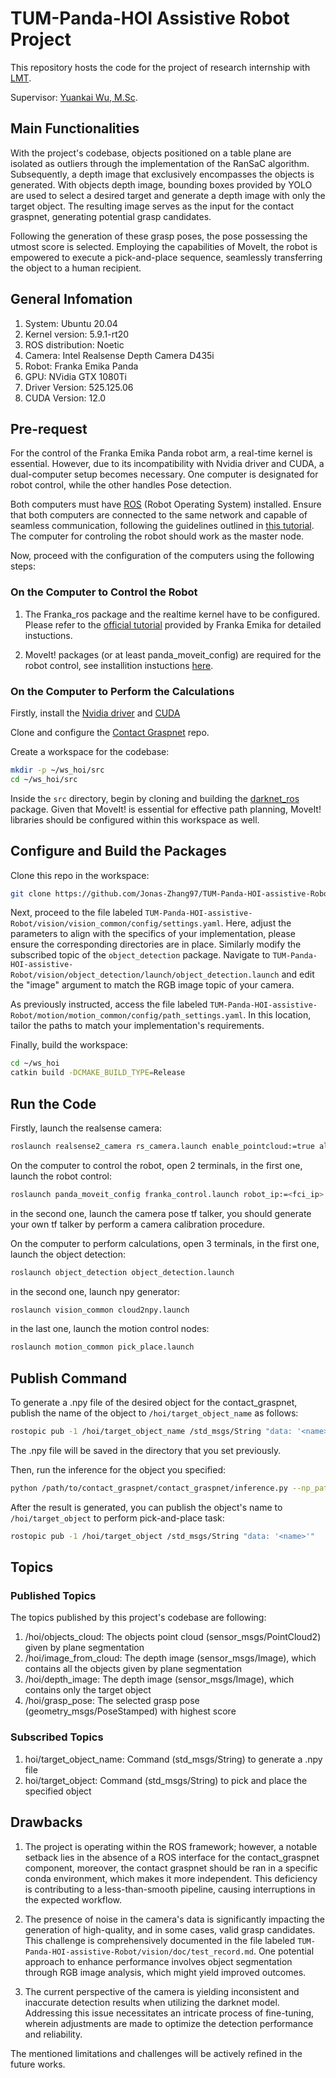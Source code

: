 # TUM-Panda-HOI Assistive Robot Project

This repository hosts the code for the project of research internship with [LMT](https://www.ce.cit.tum.de/lmt/startseite/).

Supervisor: [Yuankai Wu, M.Sc](https://www.ce.cit.tum.de/lmt/team/mitarbeiter/wu-yuankai/).

## Main Functionalities

With the project's codebase, objects positioned on a table plane are isolated as outliers through the implementation of the RanSaC algorithm. Subsequently, a depth image that exclusively encompasses the objects is generated. With objects depth image, bounding boxes provided by YOLO are used to select a desired target and generate a depth image with only the target object. The resulting image serves as the input for the contact graspnet, generating potential grasp candidates.

Following the generation of these grasp poses, the pose possessing the utmost score is selected. Employing the capabilities of MoveIt, the robot is empowered to execute a pick-and-place sequence, seamlessly transferring the object to a human recipient.

## General Infomation

1. System: Ubuntu 20.04
2. Kernel version: 5.9.1-rt20
3. ROS distribution: Noetic
4. Camera: Intel Realsense Depth Camera D435i
5. Robot: Franka Emika Panda
6. GPU: NVidia GTX 1080Ti
7. Driver Version: 525.125.06
8. CUDA Version: 12.0

## Pre-request

For the control of the Franka Emika Panda robot arm, a real-time kernel is essential. However, due to its incompatibility with Nvidia driver and CUDA, a dual-computer setup becomes necessary. One computer is designated for robot control, while the other handles Pose detection.

Both computers must have [ROS](http://wiki.ros.org/noetic/Installation) (Robot Operating System) installed. Ensure that both computers are connected to the same network and capable of seamless communication, following the guidelines outlined in [this tutorial](http://wiki.ros.org/ROS/Tutorials/MultipleMachines). The computer for controling the robot should work as the master node.

Now, proceed with the configuration of the computers using the following steps:

### On the Computer to Control the Robot

1. The Franka_ros package and the realtime kernel have to be configured. Please refer to the [official tutorial](https://frankaemika.github.io/docs/installation_linux.html) provided by Franka Emika for detailed instuctions.

2. MoveIt! packages (or at least panda_moveit_config) are required for the robot control, see installition instuctions [here](https://ros-planning.github.io/moveit_tutorials/doc/getting_started/getting_started.html).

### On the Computer to Perform the Calculations

Firstly, install the [Nvidia driver](https://docs.nvidia.com/datacenter/tesla/tesla-installation-notes/index.html) and [CUDA](https://docs.nvidia.com/cuda/cuda-installation-guide-linux/index.html)

Clone and configure the [Contact Graspnet](https://github.com/NVlabs/contact_graspnet) repo.

Create a workspace for the codebase:

```bash
mkdir -p ~/ws_hoi/src
cd ~/ws_hoi/src 
```
  
Inside the `src` directory, begin by cloning and building the [darknet_ros](https://github.com/leggedrobotics/darknet_ros) package. Given that MoveIt! is essential for effective path planning, MoveIt! libraries should be configured within this workspace as well.

## Configure and Build the Packages

Clone this repo in the workspace:

```bash
git clone https://github.com/Jonas-Zhang97/TUM-Panda-HOI-assistive-Robot.git
```

Next, proceed to the file labeled `TUM-Panda-HOI-assistive-Robot/vision/vision_common/config/settings.yaml`. Here, adjust the parameters to align with the specifics of your implementation, please ensure the corresponding directories are in place. Similarly modify the subscribed topic of the `object_detection` package. Navigate to `TUM-Panda-HOI-assistive-Robot/vision/object_detection/launch/object_detection.launch` and edit the "image" argument to match the RGB image topic of your camera.

As previously instructed, access the file labeled `TUM-Panda-HOI-assistive-Robot/motion/motion_common/config/path_settings.yaml`. In this location, tailor the paths to match your implementation's requirements.

Finally, build the workspace:

```bash
cd ~/ws_hoi
catkin build -DCMAKE_BUILD_TYPE=Release
```

## Run the Code

Firstly, launch the realsense camera:

```bash
roslaunch realsense2_camera rs_camera.launch enable_pointcloud:=true align_depth:=true
```

On the computer to control the robot, open 2 terminals, in the first one, launch the robot control:

```bash
roslaunch panda_moveit_config franka_control.launch robot_ip:=<fci_ip>
```

in the second one, launch the camera pose tf talker, you should generate your own tf talker by perform a camera calibration procedure.

On the computer to perform calculations, open 3 terminals, in the first one, launch the object detection:

```bash
roslaunch object_detection object_detection.launch
```

in the second one, launch npy generator:

```bash
roslaunch vision_common cloud2npy.launch
```

in the last one, launch the motion control nodes:

```bash
roslaunch motion_common pick_place.launch
```

## Publish Command

To generate a .npy file of the desired object for the contact_graspnet, publish the name of the object to `/hoi/target_object_name` as follows:

```bash
rostopic pub -1 /hoi/target_object_name /std_msgs/String "data: '<name>'"
```

The .npy file will be saved in the directory that you set previously.

Then, run the inference for the object you specified:

```bash
python /path/to/contact_graspnet/contact_graspnet/inference.py --np_path=/path/to/npy/file/<name>.npy
```

After the result is generated, you can publish the object's name to `/hoi/target_object` to perform pick-and-place task:

```bash
rostopic pub -1 /hoi/target_object /std_msgs/String "data: '<name>'"
```

## Topics

### Published Topics

The topics published by this project's codebase are following:

1. /hoi/objects_cloud: The objects point cloud (sensor_msgs/PointCloud2) given by plane segmentation
2. /hoi/image_from_cloud: The depth image (sensor_msgs/Image), which contains all the objects given by plane segmentation
3. /hoi/depth_image: The depth image (sensor_msgs/Image), which contains only the target object
4. /hoi/grasp_pose: The selected grasp pose (geometry_msgs/PoseStamped) with highest score

### Subscribed Topics

1. hoi/target_object_name: Command (std_msgs/String) to generate a .npy file
2. hoi/target_object: Command (std_msgs/String) to pick and place the specified object

## Drawbacks

1. The project is operating within the ROS framework; however, a notable setback lies in the absence of a ROS interface for the contact_graspnet component, moreover, the contact graspnet should be ran in a specific conda environment, which makes it more independent. This deficiency is contributing to a less-than-smooth pipeline, causing interruptions in the expected workflow.

2. The presence of noise in the camera's data is significantly impacting the generation of high-quality, and in some cases, valid grasp candidates. This challenge is comprehensively documented in the file labeled `TUM-Panda-HOI-assistive-Robot/vision/doc/test_record.md`. One potential approach to enhance performance involves object segmentation through RGB image analysis, which might yield improved outcomes.

3. The current perspective of the camera is yielding inconsistent and inaccurate detection results when utilizing the darknet model. Addressing this issue necessitates an intricate process of fine-tuning, wherein adjustments are made to optimize the detection performance and reliability.

The mentioned limitations and challenges will be actively refined in the future works.
